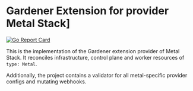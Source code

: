 # Gardener Extension for provider Metal Stack]

[![Go Report Card](https://goreportcard.com/badge/github.com/metal-stack/gardener-extension-provider-metal)](https://goreportcard.com/report/github.com/metal-stack/gardener-extension-provider-metal)

This is the implementation of the Gardener extension provider of Metal Stack. It reconciles infrastructure, control plane and worker resources of `type: Metal`. 

Additionally, the project contains a validator for all metal-specific provider configs and mutating webhooks.